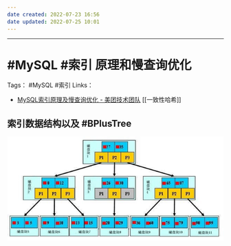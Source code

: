 ```yaml
---
date created: 2022-07-23 16:56
date updated: 2022-07-25 10:01
---
```


---

# #MySQL #索引 原理和慢查询优化

Tags： #MySQL #索引
Links：

- [MySQL索引原理及慢查询优化 - 美团技术团队](https://tech.meituan.com/2014/06/30/mysql-index.html)
[[一致性哈希]]

## 索引数据结构以及 #BPlusTree
![](https://raw.githubusercontent.com/ParadiseWitch/Images/master/img/202207250958668.png)
